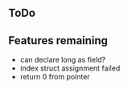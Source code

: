 ## ToDo

## Features remaining

* can declare long as field?
* index struct assignment failed
* return 0 from pointer